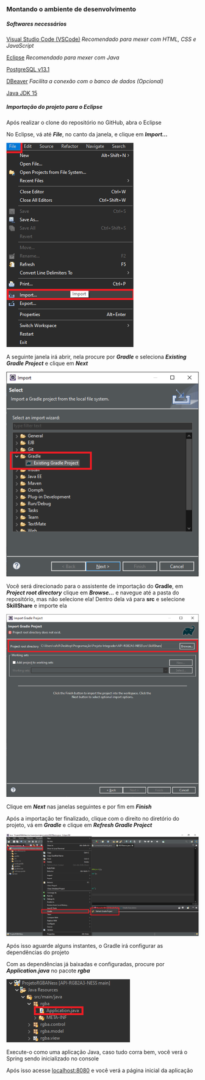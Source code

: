 ### Montando o ambiente de desenvolvimento

##### Softwares necessários

[Visual Studio Code (VSCode)](https://code.visualstudio.com/) *Recomendado para mexer com HTML, CSS e JavaScript*

[Eclipse](https://www.eclipse.org/) *Recomendado para mexer com Java*

[PostgreSQL v13.1](https://www.enterprisedb.com/downloads/postgres-postgresql-downloads)

[DBeaver](https://dbeaver.io/download/) *Facilita a conexão com o banco de dados (Opcional)*

[Java JDK 15](https://www.oracle.com/java/technologies/javase-jdk15-downloads.html)


##### Importação do projeto para o Eclipse

Após realizar o clone do repositório no GitHub, abra o Eclipse

No Eclipse, vá até ***File***, no canto da janela, e clique em ***Import...***

![a](Imagens/Importar.png)

A seguinte janela irá abrir, nela procure por ***Gradle*** e seleciona ***Existing Gradle Project*** e clique em ***Next***

![a](Imagens/Gradle.png)

Você será direcionado para o assistente de importação do **Gradle**, em ***Project root directory*** clique em ***Browse...*** e navegue até a pasta do repositório, mas não selecione ela! Dentro dela vá para **src** e selecione **SkillShare** e importe ela

![a](Imagens/Gradle2.png)

Clique em ***Next*** nas janelas seguintes e por fim em ***Finish***

Após a importação ter finalizado, clique com o direito no diretório do projeto, vá em ***Gradle*** e clique em ***Refresh Gradle Project***

![a](Imagens/GradleRefresh.png)

Após isso aguarde alguns instantes, o Gradle irá configurar as dependências do projeto

Com as dependências já baixadas e configuradas, procure por ***Application.java*** no pacote ***rgba***

![a](Imagens/Rodar.png)

Execute-o como uma aplicação Java, caso tudo corra bem, você verá o Spring sendo inicializado no console

Após isso acesse [localhost:8080](http://localhost:8080) e você verá a página inicial da aplicação